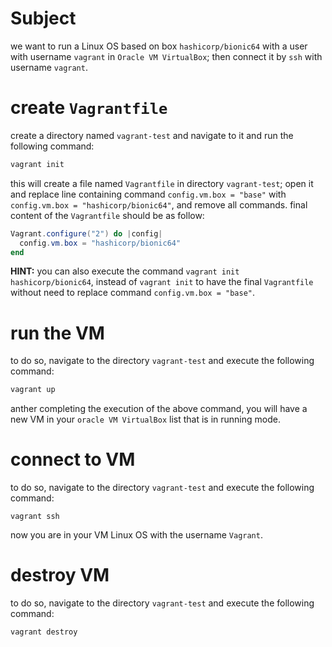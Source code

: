 # Subject

we want to run a Linux OS based on box `hashicorp/bionic64` with a user with username `vagrant` in `Oracle VM VirtualBox`; then connect it by `ssh` with username `vagrant`.



# create `Vagrantfile`

create a directory named `vagrant-test` and navigate to it and run the following command:

```powershell
vagrant init
```



this will create a file named `Vagrantfile` in directory `vagrant-test`; open it and replace line containing command `config.vm.box = "base"` with `config.vm.box = "hashicorp/bionic64"`, and remove all commands. final content of the `Vagrantfile` should be as follow:

```powershell
Vagrant.configure("2") do |config|
  config.vm.box = "hashicorp/bionic64"
end
```



**HINT:** you can also execute the command `vagrant init hashicorp/bionic64`, instead of `vagrant init` to have the final `Vagrantfile` without need to replace command `config.vm.box = "base"`.



# run the VM

to do so, navigate to the directory `vagrant-test` and execute the following command:

```powershell
vagrant up
```

  

anther completing the execution of the above command, you will have a new VM in your `oracle VM VirtualBox` list that is in running mode.



# connect to VM

to do so, navigate to the directory `vagrant-test` and execute the following command:

```
vagrant ssh
```

  

now you are in your VM Linux OS with the username `Vagrant`.



# destroy VM

to do so, navigate to the directory `vagrant-test` and execute the following command:

```powershell
vagrant destroy
```

